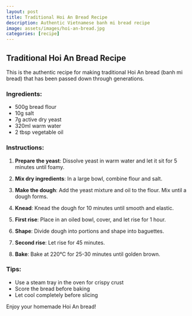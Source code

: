 ```yaml
---
layout: post
title: Traditional Hoi An Bread Recipe
description: Authentic Vietnamese banh mi bread recipe
image: assets/images/hoi-an-bread.jpg
categories: [recipe]
---
```


## Traditional Hoi An Bread Recipe

This is the authentic recipe for making traditional Hoi An bread (banh mi bread) that has been passed down through generations.

### Ingredients:
- 500g bread flour
- 10g salt
- 7g active dry yeast
- 320ml warm water
- 2 tbsp vegetable oil

### Instructions:

1. **Prepare the yeast**: Dissolve yeast in warm water and let it sit for 5 minutes until foamy.

2. **Mix dry ingredients**: In a large bowl, combine flour and salt.

3. **Make the dough**: Add the yeast mixture and oil to the flour. Mix until a dough forms.

4. **Knead**: Knead the dough for 10 minutes until smooth and elastic.

5. **First rise**: Place in an oiled bowl, cover, and let rise for 1 hour.

6. **Shape**: Divide dough into portions and shape into baguettes.

7. **Second rise**: Let rise for 45 minutes.

8. **Bake**: Bake at 220°C for 25-30 minutes until golden brown.

### Tips:
- Use a steam tray in the oven for crispy crust
- Score the bread before baking
- Let cool completely before slicing

Enjoy your homemade Hoi An bread!
